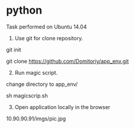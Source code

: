 # python
Task performed on Ubuntu 14.04

1. Use git for clone repository.

git init

git clone https://github.com/Domitoriy/app_env.git

2. Run magic script.

change directory to app_env/

sh magicscrip.sh

3.  Open application locally in the browser

10.90.90.91/imgs/pic.jpg
